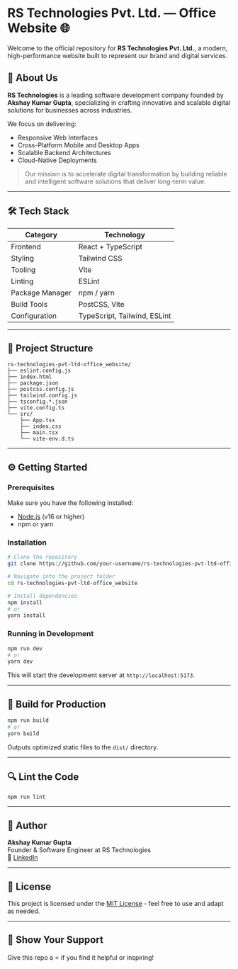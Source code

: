 # RS Technologies Pvt. Ltd. — Office Website 🌐

Welcome to the official repository for **RS Technologies Pvt. Ltd.**, a modern, high-performance website built to represent our brand and digital services.

## 🚀 About Us

**RS Technologies** is a leading software development company founded by **Akshay Kumar Gupta**, specializing in crafting innovative and scalable digital solutions for businesses across industries.

We focus on delivering:
- Responsive Web Interfaces
- Cross-Platform Mobile and Desktop Apps
- Scalable Backend Architectures
- Cloud-Native Deployments

> Our mission is to accelerate digital transformation by building reliable and intelligent software solutions that deliver long-term value.

---

## 🛠 Tech Stack

| Category        | Technology                         |
|----------------|-------------------------------------|
| Frontend        | React + TypeScript                 |
| Styling         | Tailwind CSS                       |
| Tooling         | Vite                               |
| Linting         | ESLint                             |
| Package Manager | npm / yarn                         |
| Build Tools     | PostCSS, Vite                      |
| Configuration   | TypeScript, Tailwind, ESLint       |

---

## 📁 Project Structure

```
rs-technologies-pvt-ltd-office_website/
├── eslint.config.js           
├── index.html                 
├── package.json               
├── postcss.config.js          
├── tailwind.config.js         
├── tsconfig.*.json            
├── vite.config.ts             
└── src/
    ├── App.tsx                
    ├── index.css            
    ├── main.tsx              
    └── vite-env.d.ts          
```

---

## ⚙️ Getting Started

### Prerequisites

Make sure you have the following installed:

- [Node.js](https://nodejs.org/en/download/) (v16 or higher)
- npm or yarn

### Installation

```bash
# Clone the repository
git clone https://github.com/your-username/rs-technologies-pvt-ltd-office_website.git

# Navigate into the project folder
cd rs-technologies-pvt-ltd-office_website

# Install dependencies
npm install
# or
yarn install
```

### Running in Development

```bash
npm run dev
# or
yarn dev
```

This will start the development server at `http://localhost:5173`.

---

## 🧱 Build for Production

```bash
npm run build
# or
yarn build
```

Outputs optimized static files to the `dist/` directory.

---

## 🔍 Lint the Code

```bash
npm run lint
```

---

## 📌 Author

**Akshay Kumar Gupta**  
Founder & Software Engineer at RS Technologies  
🔗 [LinkedIn](https://linkedin.com/in/akshay0497) 

---

## 📄 License

This project is licensed under the [MIT License](LICENSE) - feel free to use and adapt as needed.

---

## 🌟 Show Your Support

Give this repo a ⭐ if you find it helpful or inspiring!

